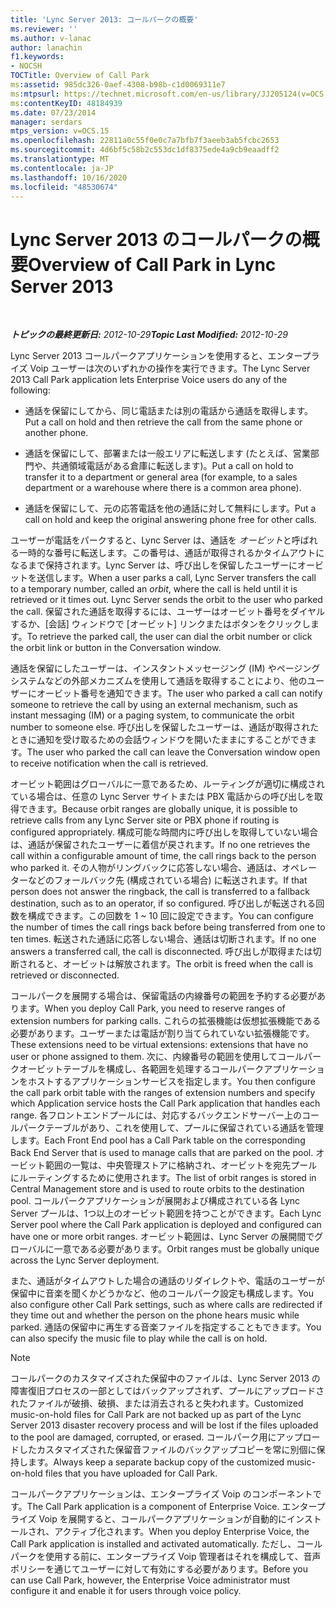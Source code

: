 ```yaml
---
title: 'Lync Server 2013: コールパークの概要'
ms.reviewer: ''
ms.author: v-lanac
author: lanachin
f1.keywords:
- NOCSH
TOCTitle: Overview of Call Park
ms:assetid: 985dc326-0aef-4308-b98b-c1d0069311e7
ms:mtpsurl: https://technet.microsoft.com/en-us/library/JJ205124(v=OCS.15)
ms:contentKeyID: 48184939
ms.date: 07/23/2014
manager: serdars
mtps_version: v=OCS.15
ms.openlocfilehash: 22811a0c55f0e0c7a7bfb7f3aeeb3ab5fcbc2653
ms.sourcegitcommit: 4d6bf5c58b2c553dc1df8375ede4a9cb9eaadff2
ms.translationtype: MT
ms.contentlocale: ja-JP
ms.lasthandoff: 10/16/2020
ms.locfileid: "48530674"
---
```

# <a name="overview-of-call-park-in-lync-server-2013"></a><span data-ttu-id="ce61d-102">Lync Server 2013 のコールパークの概要</span><span class="sxs-lookup"><span data-stu-id="ce61d-102">Overview of Call Park in Lync Server 2013</span></span>

<div data-xmlns="http://www.w3.org/1999/xhtml">

<div class="topic" data-xmlns="http://www.w3.org/1999/xhtml" data-msxsl="urn:schemas-microsoft-com:xslt" data-cs="https://msdn.microsoft.com/">

<div data-asp="https://msdn2.microsoft.com/asp">



</div>

<div id="mainSection">

<div id="mainBody">

<span> </span>

<span data-ttu-id="ce61d-103">_**トピックの最終更新日:** 2012-10-29_</span><span class="sxs-lookup"><span data-stu-id="ce61d-103">_**Topic Last Modified:** 2012-10-29_</span></span>

<span data-ttu-id="ce61d-104">Lync Server 2013 コールパークアプリケーションを使用すると、エンタープライズ Voip ユーザーは次のいずれかの操作を実行できます。</span><span class="sxs-lookup"><span data-stu-id="ce61d-104">The Lync Server 2013 Call Park application lets Enterprise Voice users do any of the following:</span></span>

  - <span data-ttu-id="ce61d-105">通話を保留にしてから、同じ電話または別の電話から通話を取得します。</span><span class="sxs-lookup"><span data-stu-id="ce61d-105">Put a call on hold and then retrieve the call from the same phone or another phone.</span></span>

  - <span data-ttu-id="ce61d-106">通話を保留にして、部署または一般エリアに転送します (たとえば、営業部門や、共通領域電話がある倉庫に転送します)。</span><span class="sxs-lookup"><span data-stu-id="ce61d-106">Put a call on hold to transfer it to a department or general area (for example, to a sales department or a warehouse where there is a common area phone).</span></span>

  - <span data-ttu-id="ce61d-107">通話を保留にして、元の応答電話を他の通話に対して無料にします。</span><span class="sxs-lookup"><span data-stu-id="ce61d-107">Put a call on hold and keep the original answering phone free for other calls.</span></span>

<span data-ttu-id="ce61d-108">ユーザーが電話をパークすると、Lync Server は、通話を *オービット*と呼ばれる一時的な番号に転送します。この番号は、通話が取得されるかタイムアウトになるまで保持されます。Lync Server は、呼び出しを保留したユーザーにオービットを送信します。</span><span class="sxs-lookup"><span data-stu-id="ce61d-108">When a user parks a call, Lync Server transfers the call to a temporary number, called an *orbit*, where the call is held until it is retrieved or it times out. Lync Server sends the orbit to the user who parked the call.</span></span> <span data-ttu-id="ce61d-109">保留された通話を取得するには、ユーザーはオービット番号をダイヤルするか、[会話] ウィンドウで [オービット] リンクまたはボタンをクリックします。</span><span class="sxs-lookup"><span data-stu-id="ce61d-109">To retrieve the parked call, the user can dial the orbit number or click the orbit link or button in the Conversation window.</span></span>

<span data-ttu-id="ce61d-110">通話を保留にしたユーザーは、インスタントメッセージング (IM) やページングシステムなどの外部メカニズムを使用して通話を取得することにより、他のユーザーにオービット番号を通知できます。</span><span class="sxs-lookup"><span data-stu-id="ce61d-110">The user who parked a call can notify someone to retrieve the call by using an external mechanism, such as instant messaging (IM) or a paging system, to communicate the orbit number to someone else.</span></span> <span data-ttu-id="ce61d-111">呼び出しを保留したユーザーは、通話が取得されたときに通知を受け取るための会話ウィンドウを開いたままにすることができます。</span><span class="sxs-lookup"><span data-stu-id="ce61d-111">The user who parked the call can leave the Conversation window open to receive notification when the call is retrieved.</span></span>

<span data-ttu-id="ce61d-112">オービット範囲はグローバルに一意であるため、ルーティングが適切に構成されている場合は、任意の Lync Server サイトまたは PBX 電話からの呼び出しを取得できます。</span><span class="sxs-lookup"><span data-stu-id="ce61d-112">Because orbit ranges are globally unique, it is possible to retrieve calls from any Lync Server site or PBX phone if routing is configured appropriately.</span></span> <span data-ttu-id="ce61d-113">構成可能な時間内に呼び出しを取得していない場合は、通話が保留されたユーザーに着信が戻されます。</span><span class="sxs-lookup"><span data-stu-id="ce61d-113">If no one retrieves the call within a configurable amount of time, the call rings back to the person who parked it.</span></span> <span data-ttu-id="ce61d-114">その人物がリングバックに応答しない場合、通話は、オペレーターなどのフォールバック先 (構成されている場合) に転送されます。</span><span class="sxs-lookup"><span data-stu-id="ce61d-114">If that person does not answer the ringback, the call is transferred to a fallback destination, such as to an operator, if so configured.</span></span> <span data-ttu-id="ce61d-115">呼び出しが転送される回数を構成できます。この回数を 1 ~ 10 回に設定できます。</span><span class="sxs-lookup"><span data-stu-id="ce61d-115">You can configure the number of times the call rings back before being transferred from one to ten times.</span></span> <span data-ttu-id="ce61d-116">転送された通話に応答しない場合、通話は切断されます。</span><span class="sxs-lookup"><span data-stu-id="ce61d-116">If no one answers a transferred call, the call is disconnected.</span></span> <span data-ttu-id="ce61d-117">呼び出しが取得または切断されると、オービットは解放されます。</span><span class="sxs-lookup"><span data-stu-id="ce61d-117">The orbit is freed when the call is retrieved or disconnected.</span></span>

<span data-ttu-id="ce61d-118">コールパークを展開する場合は、保留電話の内線番号の範囲を予約する必要があります。</span><span class="sxs-lookup"><span data-stu-id="ce61d-118">When you deploy Call Park, you need to reserve ranges of extension numbers for parking calls.</span></span> <span data-ttu-id="ce61d-119">これらの拡張機能は仮想拡張機能である必要があります。ユーザーまたは電話が割り当てられていない拡張機能です。</span><span class="sxs-lookup"><span data-stu-id="ce61d-119">These extensions need to be virtual extensions: extensions that have no user or phone assigned to them.</span></span> <span data-ttu-id="ce61d-120">次に、内線番号の範囲を使用してコールパークオービットテーブルを構成し、各範囲を処理するコールパークアプリケーションをホストするアプリケーションサービスを指定します。</span><span class="sxs-lookup"><span data-stu-id="ce61d-120">You then configure the call park orbit table with the ranges of extension numbers and specify which Application service hosts the Call Park application that handles each range.</span></span> <span data-ttu-id="ce61d-121">各フロントエンドプールには、対応するバックエンドサーバー上のコールパークテーブルがあり、これを使用して、プールに保留されている通話を管理します。</span><span class="sxs-lookup"><span data-stu-id="ce61d-121">Each Front End pool has a Call Park table on the corresponding Back End Server that is used to manage calls that are parked on the pool.</span></span> <span data-ttu-id="ce61d-122">オービット範囲の一覧は、中央管理ストアに格納され、オービットを宛先プールにルーティングするために使用されます。</span><span class="sxs-lookup"><span data-stu-id="ce61d-122">The list of orbit ranges is stored in Central Management store and is used to route orbits to the destination pool.</span></span> <span data-ttu-id="ce61d-123">コールパークアプリケーションが展開および構成されている各 Lync Server プールは、1つ以上のオービット範囲を持つことができます。</span><span class="sxs-lookup"><span data-stu-id="ce61d-123">Each Lync Server pool where the Call Park application is deployed and configured can have one or more orbit ranges.</span></span> <span data-ttu-id="ce61d-124">オービット範囲は、Lync Server の展開間でグローバルに一意である必要があります。</span><span class="sxs-lookup"><span data-stu-id="ce61d-124">Orbit ranges must be globally unique across the Lync Server deployment.</span></span>

<span data-ttu-id="ce61d-125">また、通話がタイムアウトした場合の通話のリダイレクトや、電話のユーザーが保留中に音楽を聞くかどうかなど、他のコールパーク設定も構成します。</span><span class="sxs-lookup"><span data-stu-id="ce61d-125">You also configure other Call Park settings, such as where calls are redirected if they time out and whether the person on the phone hears music while parked.</span></span> <span data-ttu-id="ce61d-126">通話の保留中に再生する音楽ファイルを指定することもできます。</span><span class="sxs-lookup"><span data-stu-id="ce61d-126">You can also specify the music file to play while the call is on hold.</span></span>

<div>


> [!NOTE]  
> <span data-ttu-id="ce61d-127">コールパークのカスタマイズされた保留中のファイルは、Lync Server 2013 の障害復旧プロセスの一部としてはバックアップされず、プールにアップロードされたファイルが破損、破損、または消去されると失われます。</span><span class="sxs-lookup"><span data-stu-id="ce61d-127">Customized music-on-hold files for Call Park are not backed up as part of the Lync Server 2013 disaster recovery process and will be lost if the files uploaded to the pool are damaged, corrupted, or erased.</span></span> <span data-ttu-id="ce61d-128">コールパーク用にアップロードしたカスタマイズされた保留音ファイルのバックアップコピーを常に別個に保持します。</span><span class="sxs-lookup"><span data-stu-id="ce61d-128">Always keep a separate backup copy of the customized music-on-hold files that you have uploaded for Call Park.</span></span>



</div>

<span data-ttu-id="ce61d-129">コールパークアプリケーションは、エンタープライズ Voip のコンポーネントです。</span><span class="sxs-lookup"><span data-stu-id="ce61d-129">The Call Park application is a component of Enterprise Voice.</span></span> <span data-ttu-id="ce61d-130">エンタープライズ Voip を展開すると、コールパークアプリケーションが自動的にインストールされ、アクティブ化されます。</span><span class="sxs-lookup"><span data-stu-id="ce61d-130">When you deploy Enterprise Voice, the Call Park application is installed and activated automatically.</span></span> <span data-ttu-id="ce61d-131">ただし、コールパークを使用する前に、エンタープライズ Voip 管理者はそれを構成して、音声ポリシーを通じてユーザーに対して有効にする必要があります。</span><span class="sxs-lookup"><span data-stu-id="ce61d-131">Before you can use Call Park, however, the Enterprise Voice administrator must configure it and enable it for users through voice policy.</span></span>

</div>

<span> </span>

</div>

</div>

</div>

